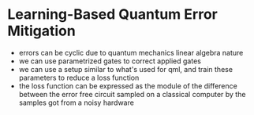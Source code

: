 # Learning-Based Quantum Error Mitigation

- errors can be cyclic due to quantum mechanics linear algebra nature
- we can use parametrized gates to correct applied gates
- we can use a setup similar to what's used for qml, and train these parameters to reduce a loss function
- the loss function can be expressed as the module of the difference between the error free circuit sampled on a classical computer by the samples got from a noisy hardware

